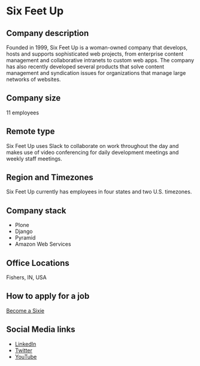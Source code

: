 # Six Feet Up

## Company description

Founded in 1999, Six Feet Up is a woman-owned company that develops, hosts and supports sophisticated web projects, from enterprise content management and collaborative intranets to custom web apps. The company has also recently developed several products that solve content management and syndication issues for organizations that manage large networks of websites.

## Company size

11 employees

## Remote type

Six Feet Up uses Slack to collaborate on work throughout the day and makes use of video conferencing for daily development meetings and weekly staff meetings. 

## Region and Timezones

Six Feet Up currently has employees in four states and two U.S. timezones. 

## Company stack

* Plone
* Django
* Pyramid
* Amazon Web Services

## Office Locations

Fishers, IN, USA

## How to apply for a job

[Become a Sixie](http://www.sixfeetup.com/company/jobs)

## Social Media links

* [LinkedIn](http://www.linkedin.com/companies/six-feet-up-inc.)
* [Twitter](http://twitter.com/sixfeetup)
* [YouTube](http://www.youtube.com/user/sixfeetupcorp)
